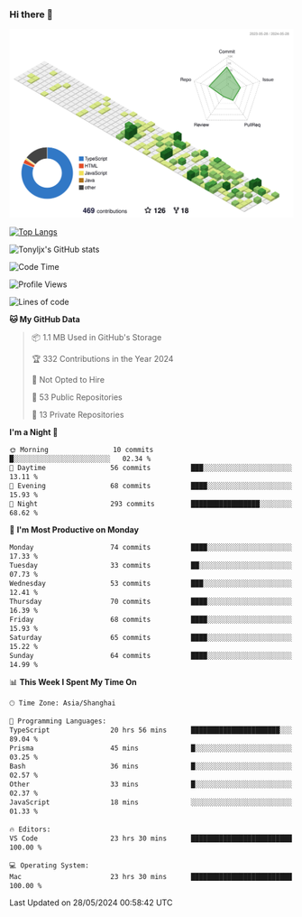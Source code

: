 ### Hi there 👋

![](./profile-3d-contrib/profile-green-animate.svg)

 

[![Top Langs](https://github-readme-stats.vercel.app/api/top-langs/?username=tonyljx)](https://github.com/anuraghazra/github-readme-stats)

![Tonyljx's GitHub stats](https://github-readme-stats.vercel.app/api?username=tonyljx&theme=default&show_icons=true)

 

<!--START_SECTION:waka-->
![Code Time](http://img.shields.io/badge/Code%20Time-383%20hrs%2022%20mins-blue)

![Profile Views](http://img.shields.io/badge/Profile%20Views-3-blue)

![Lines of code](https://img.shields.io/badge/From%20Hello%20World%20I%27ve%20Written-419.5%20thousand%20lines%20of%20code-blue)

**🐱 My GitHub Data** 

> 📦 1.1 MB Used in GitHub's Storage 
 > 
> 🏆 332 Contributions in the Year 2024
 > 
> 🚫 Not Opted to Hire
 > 
> 📜 53 Public Repositories 
 > 
> 🔑 13 Private Repositories 
 > 
**I'm a Night 🦉** 

```text
🌞 Morning                10 commits          █░░░░░░░░░░░░░░░░░░░░░░░░   02.34 % 
🌆 Daytime                56 commits          ███░░░░░░░░░░░░░░░░░░░░░░   13.11 % 
🌃 Evening                68 commits          ████░░░░░░░░░░░░░░░░░░░░░   15.93 % 
🌙 Night                  293 commits         █████████████████░░░░░░░░   68.62 % 
```
📅 **I'm Most Productive on Monday** 

```text
Monday                   74 commits          ████░░░░░░░░░░░░░░░░░░░░░   17.33 % 
Tuesday                  33 commits          ██░░░░░░░░░░░░░░░░░░░░░░░   07.73 % 
Wednesday                53 commits          ███░░░░░░░░░░░░░░░░░░░░░░   12.41 % 
Thursday                 70 commits          ████░░░░░░░░░░░░░░░░░░░░░   16.39 % 
Friday                   68 commits          ████░░░░░░░░░░░░░░░░░░░░░   15.93 % 
Saturday                 65 commits          ████░░░░░░░░░░░░░░░░░░░░░   15.22 % 
Sunday                   64 commits          ████░░░░░░░░░░░░░░░░░░░░░   14.99 % 
```


📊 **This Week I Spent My Time On** 

```text
🕑︎ Time Zone: Asia/Shanghai

💬 Programming Languages: 
TypeScript               20 hrs 56 mins      ██████████████████████░░░   89.04 % 
Prisma                   45 mins             █░░░░░░░░░░░░░░░░░░░░░░░░   03.25 % 
Bash                     36 mins             █░░░░░░░░░░░░░░░░░░░░░░░░   02.57 % 
Other                    33 mins             █░░░░░░░░░░░░░░░░░░░░░░░░   02.37 % 
JavaScript               18 mins             ░░░░░░░░░░░░░░░░░░░░░░░░░   01.33 % 

🔥 Editors: 
VS Code                  23 hrs 30 mins      █████████████████████████   100.00 % 

💻 Operating System: 
Mac                      23 hrs 30 mins      █████████████████████████   100.00 % 
```


 Last Updated on 28/05/2024 00:58:42 UTC
<!--END_SECTION:waka-->
